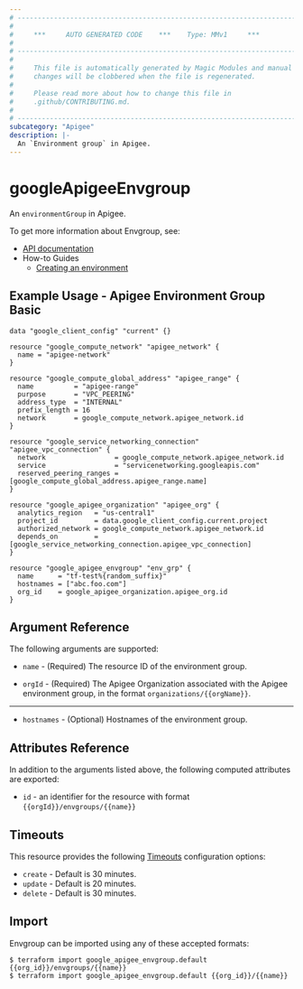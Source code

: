 ```yaml
---
# ----------------------------------------------------------------------------
#
#     ***     AUTO GENERATED CODE    ***    Type: MMv1     ***
#
# ----------------------------------------------------------------------------
#
#     This file is automatically generated by Magic Modules and manual
#     changes will be clobbered when the file is regenerated.
#
#     Please read more about how to change this file in
#     .github/CONTRIBUTING.md.
#
# ----------------------------------------------------------------------------
subcategory: "Apigee"
description: |-
  An `Environment group` in Apigee.
---
```


# googleApigeeEnvgroup

An `environmentGroup` in Apigee.

To get more information about Envgroup, see:

* [API documentation](https://cloud.google.com/apigee/docs/reference/apis/apigee/rest/v1/organizations.envgroups/create)
* How-to Guides
  * [Creating an environment](https://cloud.google.com/apigee/docs/api-platform/get-started/create-environment)

## Example Usage - Apigee Environment Group Basic

```hcl
data "google_client_config" "current" {}

resource "google_compute_network" "apigee_network" {
  name = "apigee-network"
}

resource "google_compute_global_address" "apigee_range" {
  name          = "apigee-range"
  purpose       = "VPC_PEERING"
  address_type  = "INTERNAL"
  prefix_length = 16
  network       = google_compute_network.apigee_network.id
}

resource "google_service_networking_connection" "apigee_vpc_connection" {
  network                 = google_compute_network.apigee_network.id
  service                 = "servicenetworking.googleapis.com"
  reserved_peering_ranges = [google_compute_global_address.apigee_range.name]
}

resource "google_apigee_organization" "apigee_org" {
  analytics_region   = "us-central1"
  project_id         = data.google_client_config.current.project
  authorized_network = google_compute_network.apigee_network.id
  depends_on         = [google_service_networking_connection.apigee_vpc_connection]
}

resource "google_apigee_envgroup" "env_grp" {
  name      = "tf-test%{random_suffix}"
  hostnames = ["abc.foo.com"]
  org_id    = google_apigee_organization.apigee_org.id
}
```

## Argument Reference

The following arguments are supported:

*   `name` -
    (Required)
    The resource ID of the environment group.

*   `orgId` -
    (Required)
    The Apigee Organization associated with the Apigee environment group,
    in the format `organizations/{{orgName}}`.

***

* `hostnames` -
  (Optional)
  Hostnames of the environment group.

## Attributes Reference

In addition to the arguments listed above, the following computed attributes are exported:

* `id` - an identifier for the resource with format `{{orgId}}/envgroups/{{name}}`

## Timeouts

This resource provides the following
[Timeouts](https://developer.hashicorp.com/terraform/plugin/sdkv2/resources/retries-and-customizable-timeouts) configuration options:

* `create` - Default is 30 minutes.
* `update` - Default is 20 minutes.
* `delete` - Default is 30 minutes.

## Import

Envgroup can be imported using any of these accepted formats:

```console
$ terraform import google_apigee_envgroup.default {{org_id}}/envgroups/{{name}}
$ terraform import google_apigee_envgroup.default {{org_id}}/{{name}}
```
